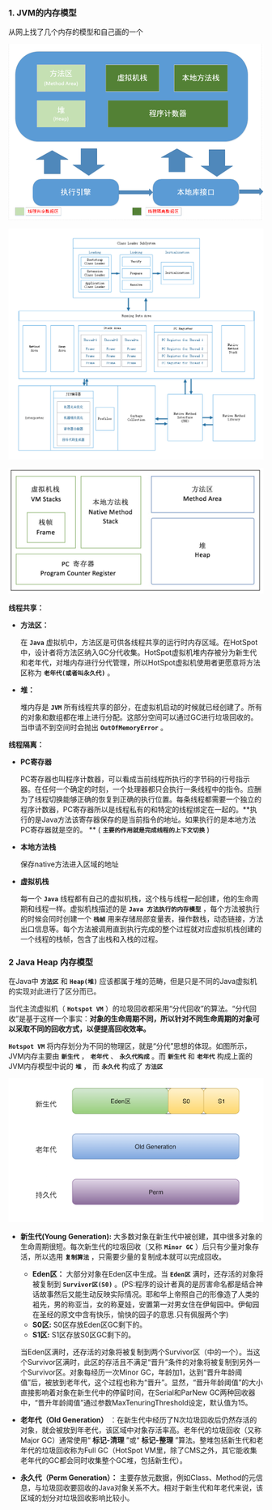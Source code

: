 ### 1.  JVM的内存模型

从网上找了几个内存的模型和自己画的一个

![图片](https://github.com/mxsm/document/blob/master/image/JSE/JVMmodel.png?raw=true)

![图片](https://github.com/mxsm/document/blob/master/image/JSE/JVM%E5%86%85%E5%AD%98%E6%A8%A1%E5%9E%8B%E5%9B%BE%E8%A7%A3.png?raw=true)

![图片](https://github.com/mxsm/document/blob/master/image/JSE/%E8%99%9A%E6%8B%9F%E6%9C%BA%E5%86%85%E5%AD%98%E6%A8%A1%E5%9E%8B%E5%9B%BE%E8%A7%A3.png?raw=true)

**线程共享：**

- **方法区：** 

  在 **`Java`** 虚拟机中，方法区是可供各线程共享的运行时内存区域。在HotSpot中，设计者将方法区纳入GC分代收集。HotSpot虚拟机堆内存被分为新生代和老年代，对堆内存进行分代管理，所以HotSpot虚拟机使用者更愿意将方法区称为 **`老年代(或者叫永久代)`** 。

- **堆：**

  堆内存是 **`JVM`** 所有线程共享的部分，在虚拟机启动的时候就已经创建了。所有的对象和数组都在堆上进行分配。这部分空间可以通过GC进行垃圾回收的。当申请不到空间时会抛出 **`OutOfMemoryError`** 。

**线程隔离：** 

- **PC寄存器**

  PC寄存器也叫程序计数器，可以看成当前线程所执行的字节码的行号指示器。在任何一个确定的时刻，一个处理器都只会执行一条线程中的指令。应酬为了线程切换能够正确的恢复到正确的执行位置。每条线程都需要一个独立的程序计数器，PC寄存器所以是线程私有的和特定的线程绑定在一起的。**执行的是Java方法该寄存器保存的是当前指令的地址。如果执行的是本地方法PC寄存器就是空的。 ** ( **`主要的作用就是完成线程的上下文切换`** )

- **本地方法栈**

  保存native方法进入区域的地址

- **虚拟机栈**

  每一个 **`Java`** 线程都有自己的虚拟机栈，这个栈与线程一起创建，他的生命周期和线程一样。虚拟机栈描述的是 **`Java 方法执行的内存模型`** ，每个方法被执行的时候会同时创建一个 **`栈帧`**  用来存储局部变量表，操作数栈，动态链接，方法出口信息等。每个方法被调用直到执行完成的整个过程就对应虚拟机栈创建的一个线程的栈帧，包含了出栈和入栈的过程。

### 2 Java Heap 内存模型

在Java中  **`方法区`** 和 **`Heap(堆)`** 应该都属于堆的范畴，但是只是不同的Java虚拟机的实现对此进行了区分而已。

当代主流虚拟机（ **`Hotspot VM`** ）的垃圾回收都采用“分代回收”的算法。“分代回收”是基于这样一个事实：**对象的生命周期不同，所以针对不同生命周期的对象可以采取不同的回收方式，以便提高回收效率。**

**`Hotspot VM`** 将内存划分为不同的物理区，就是“分代”思想的体现。如图所示，JVM内存主要由 **`新生代`** ， **`老年代`** 、 **`永久代构成`** 。而 **`新生代`** 和 **`老年代`** 构成上面的JVM内存模型中说的 **`堆`** ， 而 **`永久代`** 构成了 **`方法区`** 

![图解](https://github.com/mxsm/document/blob/master/image/JSE/JVM%E5%A0%86%E5%92%8C%E6%96%B9%E6%B3%95%E5%8C%BA%E7%9A%84%E5%86%85%E5%AD%98%E6%A8%A1%E5%9E%8B.png?raw=true)

- **新生代(Young Generation):** 大多数对象在新生代中被创建，其中很多对象的生命周期很短。每次新生代的垃圾回收（又称 **`Minor GC`** ）后只有少量对象存活，所以选用 **`复制算法`** ，只需要少量的复制成本就可以完成回收。

  - **Eden区：** 大部分对象在Eden区中生成。当 **`Eden区`** 满时，还存活的对象将被复制到 **`Survivor区(S0)`** 。(PS:程序的设计者真的是厉害命名都是结合神话故事然后又能生动反映实际情况。耶和华上帝照自己的形像造了人类的袓先，男的称亚当，女的称夏娃，安置第一对男女住在伊甸园中。伊甸园在圣经的原文中含有快乐，愉快的园子的意思.只有佩服两个字)
  - **S0区:** S0区存放Eden区GC剩下的。
  -  **S1区:** S1区存放S0区GC剩下的。

  当Eden区满时，还存活的对象将被复制到两个Survivor区（中的一个）。当这个Survivor区满时，此区的存活且不满足“晋升”条件的对象将被复制到另外一个Survivor区。对象每经历一次Minor GC，年龄加1，达到“晋升年龄阈值”后，被放到老年代，这个过程也称为“晋升”。显然，“晋升年龄阈值”的大小直接影响着对象在新生代中的停留时间，在Serial和ParNew GC两种回收器中，“晋升年龄阈值”通过参数MaxTenuringThreshold设定，默认值为15。

- **老年代（Old Generation）** ：在新生代中经历了N次垃圾回收后仍然存活的对象，就会被放到年老代，该区域中对象存活率高。老年代的垃圾回收（又称Major GC）通常使用“ **标记-清理** ”或“ **标记-整理** ”算法。整堆包括新生代和老年代的垃圾回收称为Full GC（HotSpot VM里，除了CMS之外，其它能收集老年代的GC都会同时收集整个GC堆，包括新生代）。

- **永久代（Perm Generation）：** 主要存放元数据，例如Class、Method的元信息，与垃圾回收要回收的Java对象关系不大。相对于新生代和年老代来说，该区域的划分对垃圾回收影响比较小。

